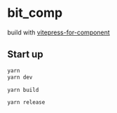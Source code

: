 # bit_comp

build with [vitepress-for-component](https://github.com/dewfall123/vitepress-for-component)

## Start up

```bash
yarn
yarn dev

yarn build

yarn release
```
